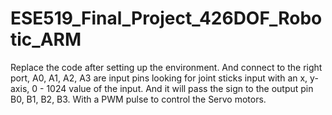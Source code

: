 # ESE519_Final_Project_426DOF_Robotic_ARM
Replace the code after setting up the environment. And connect to the right port, A0, A1, A2, A3 are input pins looking for joint sticks input with an x, y-axis, 0 - 1024 value of the input. And it will pass the sign to the output pin B0, B1, B2, B3. With a PWM pulse to control the Servo motors.
